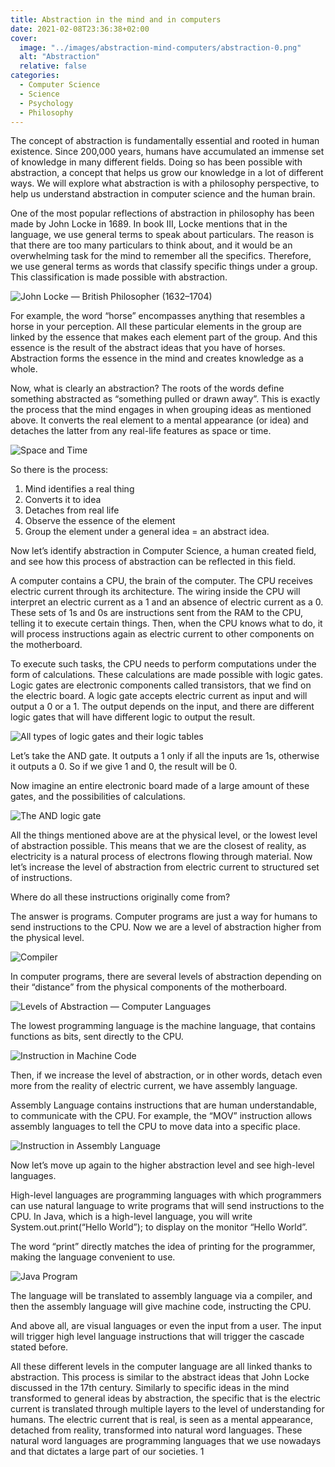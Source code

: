 ```yaml
---
title: Abstraction in the mind and in computers
date: 2021-02-08T23:36:38+02:00
cover:
  image: "../images/abstraction-mind-computers/abstraction-0.png"
  alt: "Abstraction"
  relative: false
categories:
  - Computer Science
  - Science
  - Psychology
  - Philosophy
---
```


The concept of abstraction is fundamentally essential and rooted in human existence. Since 200,000 years, humans have accumulated an immense set of knowledge in many different fields. Doing so has been possible with abstraction, a concept that helps us grow our knowledge in a lot of different ways. We will explore what abstraction is with a philosophy perspective, to help us understand abstraction in computer science and the human brain.

One of the most popular reflections of abstraction in philosophy has been made by John Locke in 1689. In book III, Locke mentions that in the language, we use general terms to speak about particulars. The reason is that there are too many particulars to think about, and it would be an overwhelming task for the mind to remember all the specifics. Therefore, we use general terms as words that classify specific things under a group. This classification is made possible with abstraction.

![John Locke — British Philosopher (1632–1704)](/images/abstraction-mind-computers/abstraction-1.png "John Locke — British Philosopher (1632–1704)")

For example, the word “horse” encompasses anything that resembles a horse in your perception. All these particular elements in the group are linked by the essence that makes each element part of the group. And this essence is the result of the abstract ideas that you have of horses. Abstraction forms the essence in the mind and creates knowledge as a whole.

Now, what is clearly an abstraction? The roots of the words define something abstracted as “something pulled or drawn away”. This is exactly the process that the mind engages in when grouping ideas as mentioned above. It converts the real element to a mental appearance (or idea) and detaches the latter from any real-life features as space or time.

![Space and Time](/images/abstraction-mind-computers/abstraction-2.png#center)

So there is the process:

1. Mind identifies a real thing
2. Converts it to idea
3. Detaches from real life
4. Observe the essence of the element
5. Group the element under a general idea = an abstract idea.

Now let’s identify abstraction in Computer Science, a human created field, and see how this process of abstraction can be reflected in this field.

A computer contains a CPU, the brain of the computer. The CPU receives electric current through its architecture. The wiring inside the CPU will interpret an electric current as a 1 and an absence of electric current as a 0. These sets of 1s and 0s are instructions sent from the RAM to the CPU, telling it to execute certain things. Then, when the CPU knows what to do, it will process instructions again as electric current to other components on the motherboard.

To execute such tasks, the CPU needs to perform computations under the form of calculations. These calculations are made possible with logic gates. Logic gates are electronic components called transistors, that we find on the electric board. A logic gate accepts electric current as input and will output a 0 or a 1. The output depends on the input, and there are different logic gates that will have different logic to output the result.

![All types of logic gates and their logic tables](/images/abstraction-mind-computers/abstraction-3.png#center, "All types of logic gates and their logic tables")

Let’s take the AND gate. It outputs a 1 only if all the inputs are 1s, otherwise it outputs a 0.
So if we give 1 and 0, the result will be 0.

Now imagine an entire electronic board made of a large amount of these gates, and the possibilities of calculations.

![The AND logic gate](/images/abstraction-mind-computers/abstraction-4.png#center, "The AND logic gate")

All the things mentioned above are at the physical level, or the lowest level of abstraction possible. This means that we are the closest of reality, as electricity is a natural process of electrons flowing through material. Now let’s increase the level of abstraction from electric current to structured set of instructions.

Where do all these instructions originally come from?

The answer is programs. Computer programs are just a way for humans to send instructions to the CPU. Now we are a level of abstraction higher from the physical level.

![Compiler](/images/abstraction-mind-computers/abstraction-5.png#center, "Compiler")

In computer programs, there are several levels of abstraction depending on their “distance” from the physical components of the motherboard.

![Levels of Abstraction — Computer Languages](/images/abstraction-mind-computers/abstraction-6.png#center, "Levels of Abstraction — Computer Languages")

The lowest programming language is the machine language, that contains functions as bits, sent directly to the CPU.

![Instruction in Machine Code](/images/abstraction-mind-computers/abstraction-7.png#center, "Instruction in Machine Code")

Then, if we increase the level of abstraction, or in other words, detach even more from the reality of electric current, we have assembly language.

Assembly Language contains instructions that are human understandable, to communicate with the CPU. For example, the “MOV” instruction allows assembly languages to tell the CPU to move data into a specific place.

![Instruction in Assembly Language](/images/abstraction-mind-computers/abstraction-8.png#center, "Instruction in Assembly Language")

Now let’s move up again to the higher abstraction level and see high-level languages.

High-level languages are programming languages with which programmers can use natural language to write programs that will send instructions to the CPU. In Java, which is a high-level language, you will write System.out.print(“Hello World”); to display on the monitor “Hello World”.

The word “print” directly matches the idea of printing for the programmer, making the language convenient to use.

![Java Program](/images/abstraction-mind-computers/abstraction-9.png#center, "Java Program")

The language will be translated to assembly language via a compiler, and then the assembly language will give machine code, instructing the CPU.

And above all, are visual languages or even the input from a user. The input will trigger high level language instructions that will trigger the cascade stated before.

All these different levels in the computer language are all linked thanks to abstraction. This process is similar to the abstract ideas that John Locke discussed in the 17th century. Similarly to specific ideas in the mind transformed to general ideas by abstraction, the specific that is the electric current is translated through multiple layers to the level of understanding for humans. The electric current that is real, is seen as a mental appearance, detached from reality, transformed into natural word languages. These natural word languages are programming languages that we use nowadays and that dictates a large part of our societies.
1
